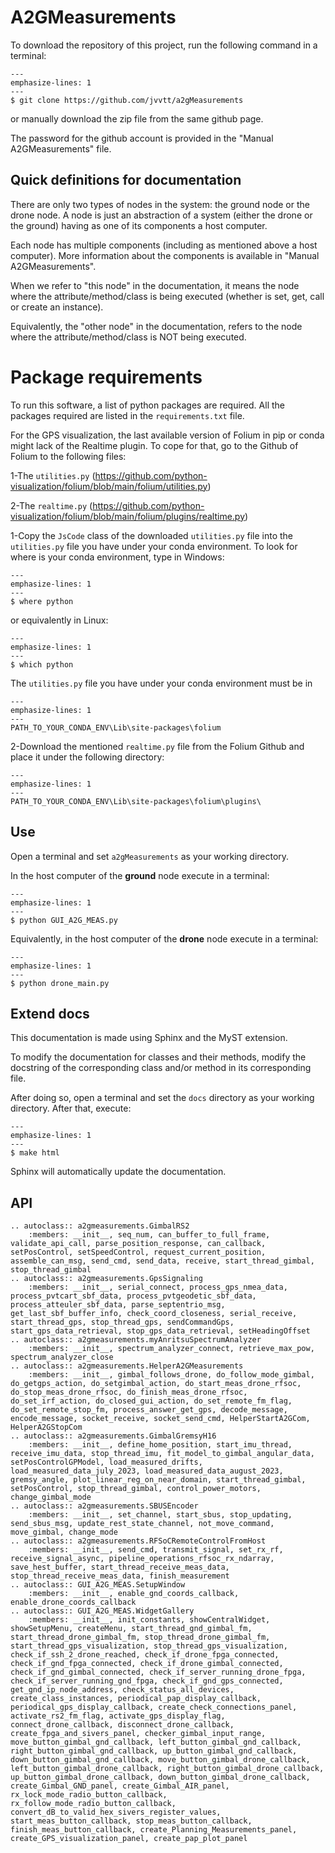 # A2GMeasurements
To download the repository of this project, run the following command in a terminal:
```{code-block}
---
emphasize-lines: 1
---
$ git clone https://github.com/jvvtt/a2gMeasurements
```

or manually download the zip file from the same github page.

The password for the github account is provided in the "Manual A2GMeasurements" file.

## Quick definitions for documentation
There are only two types of nodes in the system: the ground node or the drone node. A node is just an abstraction of a system (either the drone or the ground) having as one of its components a host computer. 

Each node has multiple components (including as mentioned above a host computer). More information about the components is available in "Manual A2GMeasurements".

When we refer to "this node" in the documentation, it means the node where the attribute/method/class is being executed (whether is set, get, call or create an instance).

Equivalently, the "other node" in the documentation, refers to the node where the attribute/method/class is NOT being executed.

# Package requirements
To run this software, a list of python packages are required. All the packages required are listed in the ``requirements.txt`` file.

For the GPS visualization, the last available version of Folium in pip or conda might lack of the Realtime plugin. 
To cope for that, go to the Github of Folium to the following files:

1-The ``utilities.py`` (https://github.com/python-visualization/folium/blob/main/folium/utilities.py)

2-The ``realtime.py`` (https://github.com/python-visualization/folium/blob/main/folium/plugins/realtime.py)

1-Copy the ``JsCode`` class of the downloaded ``utilities.py`` file into the ``utilities.py`` file you have under your conda environment. To look for where is your conda environment, type in Windows:

```{code-block}
---
emphasize-lines: 1
---
$ where python
```

or equivalently in Linux:

```{code-block}
---
emphasize-lines: 1
---
$ which python
```

The ``utilities.py`` file you have under your conda environment must be in 
```{code-block}
---
emphasize-lines: 1
---
PATH_TO_YOUR_CONDA_ENV\Lib\site-packages\folium
```

2-Download the mentioned ``realtime.py`` file from the Folium Github and place it under the following directory:
```{code-block}
---
emphasize-lines: 1
---
PATH_TO_YOUR_CONDA_ENV\Lib\site-packages\folium\plugins\
```

## Use
Open a terminal and set ``a2gMeasurements`` as your working directory. 

In the host computer of the **ground** node execute in a terminal:

```{code-block}
---
emphasize-lines: 1
---
$ python GUI_A2G_MEAS.py
```

Equivalently, in the host computer of the **drone** node execute in a terminal:
```{code-block}
---
emphasize-lines: 1
---
$ python drone_main.py
```

## Extend docs
This documentation is made using Sphinx and the MyST extension.

To modify the documentation for classes and their methods, modify the docstring of the corresponding class and/or method in its corresponding file. 

After doing so, open a terminal and set the ``docs`` directory as your working directory. After that, execute:
```{code-block}
---
emphasize-lines: 1
---
$ make html
```

Sphinx will automatically update the documentation.


## API
```{eval-rst}
.. autoclass:: a2gmeasurements.GimbalRS2
    :members: __init__, seq_num, can_buffer_to_full_frame, validate_api_call, parse_position_response, can_callback, setPosControl, setSpeedControl, request_current_position, assemble_can_msg, send_cmd, send_data, receive, start_thread_gimbal, stop_thread_gimbal
.. autoclass:: a2gmeasurements.GpsSignaling
    :members: __init__, serial_connect, process_gps_nmea_data, process_pvtcart_sbf_data, process_pvtgeodetic_sbf_data, process_atteuler_sbf_data, parse_septentrio_msg, get_last_sbf_buffer_info, check_coord_closeness, serial_receive, start_thread_gps, stop_thread_gps, sendCommandGps, start_gps_data_retrieval, stop_gps_data_retrieval, setHeadingOffset
.. autoclass:: a2gmeasurements.myAnritsuSpectrumAnalyzer
    :members: __init__, spectrum_analyzer_connect, retrieve_max_pow, spectrum_analyzer_close
.. autoclass:: a2gmeasurements.HelperA2GMeasurements
    :members: __init__, gimbal_follows_drone, do_follow_mode_gimbal, do_getgps_action, do_setgimbal_action, do_start_meas_drone_rfsoc, do_stop_meas_drone_rfsoc, do_finish_meas_drone_rfsoc, do_set_irf_action, do_closed_gui_action, do_set_remote_fm_flag, do_set_remote_stop_fm, process_answer_get_gps, decode_message, encode_message, socket_receive, socket_send_cmd, HelperStartA2GCom, HelperA2GStopCom
.. autoclass:: a2gmeasurements.GimbalGremsyH16
    :members: __init__, define_home_position, start_imu_thread, receive_imu_data, stop_thread_imu, fit_model_to_gimbal_angular_data, setPosControlGPModel, load_measured_drifts, load_measured_data_july_2023, load_measured_data_august_2023, gremsy_angle, plot_linear_reg_on_near_domain, start_thread_gimbal, setPosControl, stop_thread_gimbal, control_power_motors, change_gimbal_mode
.. autoclass:: a2gmeasurements.SBUSEncoder
    :members: __init__, set_channel, start_sbus, stop_updating, send_sbus_msg, update_rest_state_channel, not_move_command, move_gimbal, change_mode
.. autoclass:: a2gmeasurements.RFSoCRemoteControlFromHost
    :members: __init__, send_cmd, transmit_signal, set_rx_rf, receive_signal_async, pipeline_operations_rfsoc_rx_ndarray, save_hest_buffer, start_thread_receive_meas_data, stop_thread_receive_meas_data, finish_measurement
.. autoclass:: GUI_A2G_MEAS.SetupWindow
    :members: __init__, enable_gnd_coords_callback, enable_drone_coords_callback
.. autoclass:: GUI_A2G_MEAS.WidgetGallery
    :members: __init__, init_constants, showCentralWidget, showSetupMenu, createMenu, start_thread_gnd_gimbal_fm, start_thread_drone_gimbal_fm, stop_thread_drone_gimbal_fm, start_thread_gps_visualization, stop_thread_gps_visualization, check_if_ssh_2_drone_reached, check_if_drone_fpga_connected, check_if_gnd_fpga_connected, check_if_drone_gimbal_connected, check_if_gnd_gimbal_connected, check_if_server_running_drone_fpga, check_if_server_running_gnd_fpga, check_if_gnd_gps_connected, get_gnd_ip_node_address, check_status_all_devices, create_class_instances, periodical_pap_display_callback, periodical_gps_display_callback, create_check_connections_panel, activate_rs2_fm_flag, activate_gps_display_flag, connect_drone_callback, disconnect_drone_callback, create_fpga_and_sivers_panel, checker_gimbal_input_range, move_button_gimbal_gnd_callback, left_button_gimbal_gnd_callback, right_button_gimbal_gnd_callback, up_button_gimbal_gnd_callback, down_button_gimbal_gnd_callback, move_button_gimbal_drone_callback, left_button_gimbal_drone_callback, right_button_gimbal_drone_callback, up_button_gimbal_drone_callback, down_button_gimbal_drone_callback, create_Gimbal_GND_panel, create_Gimbal_AIR_panel, rx_lock_mode_radio_button_callback, rx_follow_mode_radio_button_callback, convert_dB_to_valid_hex_sivers_register_values, start_meas_button_callback, stop_meas_button_callback, finish_meas_button_callback, create_Planning_Measurements_panel, create_GPS_visualization_panel, create_pap_plot_panel
```